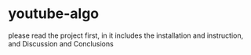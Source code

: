 # youtube-algo
please read the project first, in it includes the installation and instruction, and Discussion and Conclusions 
